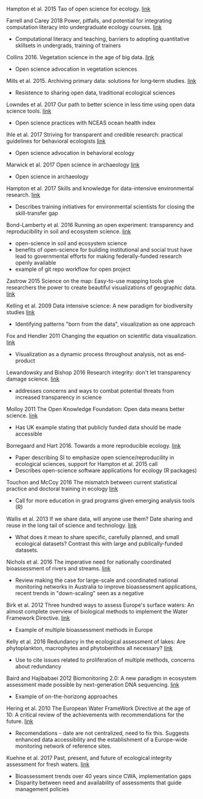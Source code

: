 Hampton et al. 2015 Tao of open science for ecology. [link](https://esajournals.onlinelibrary.wiley.com/doi/abs/10.1890/ES14-00402.1)

Farrell and Carey 2018 Power, pitfalls, and potential for integrating computation literacy into undergraduate ecology courses. [link](https://onlinelibrary.wiley.com/doi/abs/10.1002/ece3.4363)
* Computational literacy and teaching, barriers to adopting quantitative skillsets in undergrads, training of trainers

Collins 2016. Vegetation science in the age of big data. [link](https://doi.org/10.1111/jvs.12459)
* Open science advocation in vegetation sciences

Mills et al. 2015. Archiving primary data: solutions for long‐term studies. [link](https://doi.org/10.1016/j.tree.2015.07.006)
* Resistence to sharing open data, traditional ecological sciences

Lowndes et al. 2017 Our path to better science in less time using open data science tools. [link](https://www.nature.com/articles/s41559-017-0160)
* Open science practices with NCEAS ocean health index

Ihle et al. 2017 Striving for transparent and credible research: practical guidelines for behavioral ecologists [link](https://doi.org/10.1093/beheco/arx003)
* Open science advocation in behavioral ecology

Marwick et al. 2017 Open science in archaeology [link](https://doi.org/10.17605/OSF.IO/3D6XX)
* Open science in archaeology

Hampton et al. 2017 Skills and knowledge for data-intensive environmental research. [link](https://doi.org/10.1093/biosci/bix025)
* Describes training initiatives for environmental scientists for closing the skill-transfer gap

Bond-Lamberty et al. 2016 Running an open experiment: transparency and reproducibility in soil and ecosystem science. [link](https://doi.org/10.1088/1748-9326/11/8/084004)
* open-science in soil and ecosystem science
* benefits of open-science for building institutional and social trust have lead to governmental efforts for making federally-funded research openly available
* example of git repo workflow for open project

Zastrow 2015 Science on the map: Easy-to-use mapping tools give researchers the power to create beautiful visualizations of geographic data. [link](https://doi.org/10.1038/519119a)

Kelling et al. 2009 Data intensive science: A new paradigm for biodiversity studies [link](https://doi.org/10.1525/bio.2009.59.7.12)
* Identifying patterns "born from the data", visualization as one approach

Fox and Hendler 2011 Changing the equation on scientific data visualization. [link](https://doi.org/10.1126/science.1197654)
* Visualization as a dynamic process throughout analysis, not as end-product

Lewandowsky and Bishop 2016 Research integrity: don't let transparency damage science. [link](https://www.nature.com/news/research-integrity-don-t-let-transparency-damage-science-1.19219)
* addresses concerns and ways to combat potential threats from increased transparency in science

Molloy 2011 The Open Knowledge Foundation: Open data means better science. [link](https://doi.org/10.1371/journal.pbio.1001195)
* Has UK example stating that publicly funded data should be made accessible

Borregaard and Hart 2016. Towards a more reproducible ecology. [link](https://doi.org/10.1111/ecog.02493)
* Paper describing SI to emphasize open science/reproducility in ecological sciences, support for Hampton et al. 2015 call
* Describes open-science software applications for ecology (R packages)

Touchon and McCoy 2016 The mismatch between current statistical practice and doctoral training in ecology [link](https://doi.org/10.1002/ecs2.1394)
* Call for more education in grad programs given emerging analysis tools (R)

Wallis et al. 2013 If we share data, will anyone use them? Date sharing and reuse in the long tail of science and technology. [link](https://doi.org/10.1371/journal.pone.0067332)
* What does it mean to share specific, carefully planned, and small ecological datasets?  Contrast this with large and publically-funded datasets.

Nichols et al. 2016 The imperative need for nationally coordinated bioassessment of rivers and streams. [link](https://doi.org/10.1071/MF15329)
* Review making the case for large-scale and coordinated national monitoring networks in Australia to improve bioassessment applications, recent trends in "down-scaling" seen as a negative

Birk et al. 2012 Three hundred ways to assess Europe's surface waters: An almost complete overview of biological methods to implement the Water Framework Directive. [link](https://doi.org/10.1016/j.ecolind.2011.10.009)
* Example of multiple bioassessment methods in Europe

Kelly et al. 2016 Redundancy in the ecological assessment of lakes: Are phytoplankton, macrophytes and phytobenthos all necessary?  [link](https://doi.org/10.1016/j.scitotenv.2016.02.024)
* Use to cite issues related to proliferation of multiple methods, concerns about redundancy

Baird and Hajibabaei 2012 Biomonitoring 2.0: A new paradigm in ecosystem assessment made possible by next-generation DNA sequencing. [link](https://doi.org/10.1111/j.1365-294X.2012.05519.x)
* Example of on-the-horizong approaches

Hering et al. 2010 The European Water FrameWork Directive at the age of 10: A critical review of the achievements with recommendations for the future. [link](https://doi.org/10.1016/j.scitotenv.2010.05.031)
* Recomendations - date are not centralized, need to fix this.  Suggests enhanced data accessibility and the establishment of a Europe-wide monitoring network of reference sites. 

Kuehne et al. 2017 Past, present, and future of ecological integrity assessment for fresh waters. [link](https://doi.org/10.1002/fee.1483)
* Bioassessment trends over 40 years since CWA, implementation gaps
* Disparity between need and availability of assessments that guide management policies

